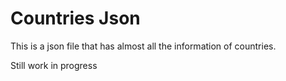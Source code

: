 # Countries Json

This is a json file that has almost all the information of countries. 

Still work in progress
